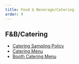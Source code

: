 ```yaml
---
title: Food & Beverage/Catering
order: 9
---
```


## F&B/Catering

- [Catering Sampling Policy](https://assets.austinconventioncenter.com/2021/food_and_beverage/ACC-Catering-Sampling-Policy.pdf)
- [Catering Menu](https://assets.austinconventioncenter.com/2021/food_and_beverage/ACC-Catering-Menu.pdf)
- [Booth Catering Menu](https://assets.austinconventioncenter.com/2021/food_and_beverage/ACC-Booth-Catering-Menu.pdf)

